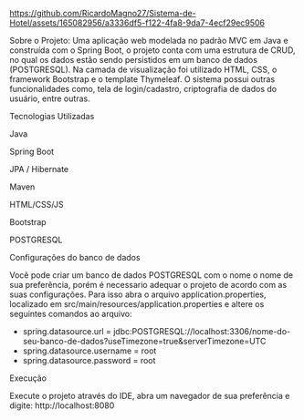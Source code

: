 




https://github.com/RicardoMagno27/Sistema-de-Hotel/assets/165082956/a3336df5-f122-4fa8-9da7-4ecf29ec9506




Sobre o Projeto:
Uma aplicação web modelada no padrão MVC em Java e construída com o Spring Boot, o projeto conta com uma estrutura de CRUD, no qual os dados estão sendo persistidos em um banco de dados (POSTGRESQL). Na camada de visualização foi utilizado HTML, CSS, o framework Bootstrap e o template Thymeleaf.  O sistema possui outras funcionalidades como, tela de login/cadastro, criptografia de dados do usuário, entre outras.

Tecnologias Utilizadas

Java

Spring Boot

JPA / Hibernate

Maven

HTML/CSS/JS

Bootstrap

POSTGRESQL



Configurações do banco de dados

Você pode criar um banco de dados POSTGRESQL com o nome o nome de sua preferência, porém é necessario adequar o projeto de acordo com as suas configurações. Para isso abra o arquivo application.properties, localizado em src/main/resources/application.properties e altere os seguintes comandos ao arquivo:
- spring.datasource.url = jdbc:POSTGRESQL://localhost:3306/nome-do-seu-banco-de-dados?useTimezone=true&serverTimezone=UTC
- spring.datasource.username = root
- spring.datasource.password = root

Execução


Execute o projeto através do IDE, abra um navegador de sua preferência e digite: http://localhost:8080
